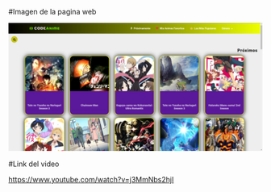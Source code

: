 #Imagen de la pagina web

![](https://github.com/LucasMilessi/CodeAnime/blob/main/codeAnime.png)

#Link del video

https://www.youtube.com/watch?v=j3MmNbs2hjI
